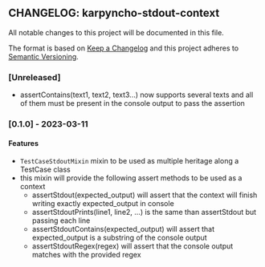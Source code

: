 ## CHANGELOG: karpyncho-stdout-context

All notable changes to this project will be documented in this file.

The format is based on [Keep a Changelog](http://keepachangelog.com/en/1.0.0/)
and this project adheres to [Semantic Versioning](http://semver.org/spec/v2.0.0.html).

### [Unreleased]

 * assertContains(text1, text2, text3...) now supports several texts and all of them must be present in the console output to pass the assertion

### [0.1.0] - 2023-03-11

#### Features

 * `TestCaseStdoutMixin` mixin to be used as multiple heritage along a TestCase class
 * this mixin will provide the following assert methods to be used as a context
    + assertStdout(expected_output) will assert that the context will finish writing exactly expected_output in console
    + assertStdoutPrints(line1, line2, ...) is the same than assertStdout but passing each line
    + assertStdoutContains(expected_output) will assert that expected_output is a substring of the console output
    + assertStdoutRegex(regex) will assert that the console output matches with the provided regex